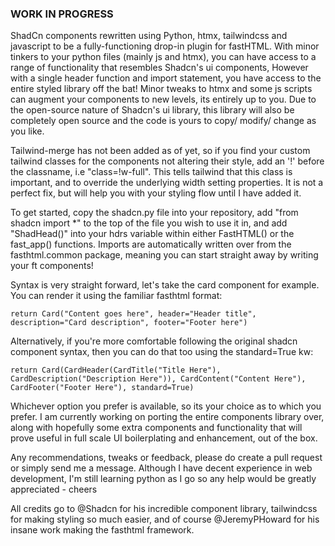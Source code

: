 ### WORK IN PROGRESS ###

ShadCn components rewritten using Python, htmx, tailwindcss and javascript to be a fully-functioning drop-in plugin for fastHTML. With minor tinkers to your python files (mainly js and htmx), you can have access to a range of functionality that resembles Shadcn's ui components, However with a single header function and import statement, you have access to the entire styled library off the bat! Minor tweaks to htmx and some js scripts can augment your components to new levels, its entirely up to you. Due to the open-source nature of Shadcn's ui library, this library will also be completely open source and the code is yours to copy/ modify/ change as you like.

Tailwind-merge has not been added as of yet, so if you find your custom tailwind classes for the components not altering their style, add an '!' before the classname, i.e "class=!w-full". This tells tailwind that this class is important, and to override the underlying width setting properties. It is not a perfect fix, but will help you with your styling flow until I have added it.

To get started, copy the shadcn.py file into your repository, add "from shadcn import *" to the top of the file you wish to use it in, and add "ShadHead()" into your hdrs variable within either FastHTML() or the fast_app() functions. Imports are automatically written over from the fasthtml.common package, meaning you can start straight away by writing your ft components!

Syntax is very straight forward, let's take the card component for example. 
You can render it using the familiar fasthtml format: 

`return Card("Content goes here", header="Header title", description="Card description", footer="Footer here")`

Alternatively, if you're more comfortable following the original shadcn component syntax, then you can do that too using the standard=True kw:

`return Card(CardHeader(CardTitle("Title Here"), CardDescription("Description Here")), CardContent("Content Here"), CardFooter("Footer Here"), standard=True)`

Whichever option you prefer is available, so its your choice as to which you prefer. I am currently working on porting the entire components library over, along with hopefully some extra components and functionality that will prove useful in full scale UI boilerplating and enhancement, out of the box.

Any recommendations, tweaks or feedback, please do create a pull request or simply send me a message. Although I have decent experience in web development, I'm still learning python as I go so any help would be greatly appreciated - cheers

All credits go to @Shadcn for his incredible component library, tailwindcss for making styling so much easier, and of course @JeremyPHoward for his insane work making the fasthtml framework.
